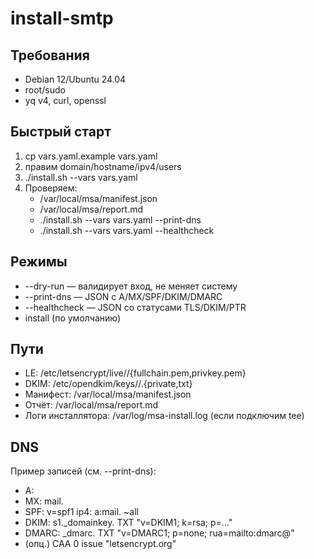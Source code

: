 # install-smtp

## Требования
- Debian 12/Ubuntu 24.04
- root/sudo
- yq v4, curl, openssl

## Быстрый старт
1) cp vars.yaml.example vars.yaml
2) правим domain/hostname/ipv4/users
3) ./install.sh --vars vars.yaml
4) Проверяем:
   - /var/local/msa/manifest.json
   - /var/local/msa/report.md
   - ./install.sh --vars vars.yaml --print-dns
   - ./install.sh --vars vars.yaml --healthcheck

## Режимы
- --dry-run        — валидирует вход, не меняет систему
- --print-dns      — JSON с A/MX/SPF/DKIM/DMARC
- --healthcheck    — JSON со статусами TLS/DKIM/PTR
- install (по умолчанию)

## Пути
- LE: /etc/letsencrypt/live/<hostname>/{fullchain.pem,privkey.pem}
- DKIM: /etc/opendkim/keys/<domain>/<selector>.{private,txt}
- Манифест: /var/local/msa/manifest.json
- Отчёт: /var/local/msa/report.md
- Логи инсталлятора: /var/log/msa-install.log (если подключим tee)

## DNS
Пример записей (см. --print-dns):
- A: <ipv4>
- MX: mail.<domain>
- SPF: v=spf1 ip4:<ipv4> a:mail.<domain> ~all
- DKIM: s1._domainkey.<domain> TXT "v=DKIM1; k=rsa; p=..."
- DMARC: _dmarc.<domain> TXT "v=DMARC1; p=none; rua=mailto:dmarc@<domain>"
- (опц.) CAA 0 issue "letsencrypt.org"
